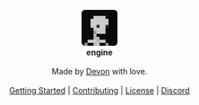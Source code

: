 <div id="header">
    <p align="center">
      <img width="64px" height="64px" style="border-radius: 6px;" src="res/tex/icon.png"><br>
      <b>engine</b><br><br>
      <span font-size="12px">Made by <a href="http://tek256.com">Devon</a> with love.</span><br><br>
      <span><a href="https://github.com/tek256/engine/wiki/Getting-Started/">Getting Started</a> | <a href="https://github.com/tek256/engine/blob/master/CONTRIBUTING.md">Contributing</a> | <a href="https://github.com/tek256/engine/blob/master/LICENSE">License</a> | <a href="https://discordapp.com/invite/63GvpMh">Discord</a></span>
    </p>
</div>
